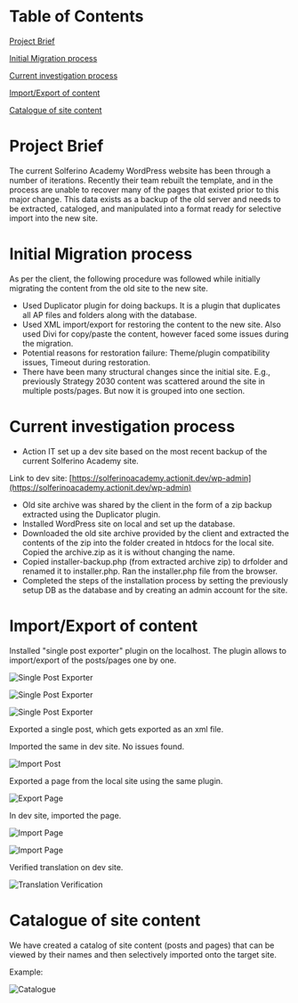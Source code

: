 # Table of Contents

[Project Brief](#project-brief)

[Initial Migration process](#Initial-Migration-process)

[Current investigation process](#Current-investigation-process)

[Import/Export of content](#Import/Export-of-content)

[Catalogue of site content](#Catalogue-of-site-content)

# Project Brief

The current Solferino Academy WordPress website has been through a number of iterations. Recently their team rebuilt the template, and in the process are unable to recover many of the pages that existed prior to this major change. This data exists as a backup of the old server and needs to be extracted, cataloged, and manipulated into a format ready for selective import into the new site.

# Initial Migration process

As per the client, the following procedure was followed while initially migrating the content from the old site to the new site.

- Used Duplicator plugin for doing backups. It is a plugin that duplicates all AP files and folders along with the database.
- Used XML import/export for restoring the content to the new site. Also used Divi for copy/paste the content, however faced some issues during the migration.
- Potential reasons for restoration failure: Theme/plugin compatibility issues, Timeout during restoration.
- There have been many structural changes since the initial site. E.g., previously Strategy 2030 content was scattered around the site in multiple posts/pages. But now it is grouped into one section.

# Current investigation process

- Action IT set up a dev site based on the most recent backup of the current Solferino Academy site.

Link to dev site: [https://solferinoacademy.actionit.dev/wp-admin](https://solferinoacademy.actionit.dev/wp-admin)

- Old site archive was shared by the client in the form of a zip backup extracted using the Duplicator plugin.
- Installed WordPress site on local and set up the database.
- Downloaded the old site archive provided by the client and extracted the contents of the zip into the folder created in htdocs for the local site. Copied the archive.zip as it is without changing the name.
- Copied installer-backup.php (from extracted archive zip) to drfolder and renamed it to installer.php. Ran the installer.php file from the browser.
- Completed the steps of the installation process by setting the previously setup DB as the database and by creating an admin account for the site.

# Import/Export of content

Installed &quot;single post exporter&quot; plugin on the localhost. The plugin allows to import/export of the posts/pages one by one.

![Single Post Exporter](/dataretrieval/img1.png)

![Single Post Exporter](/dataretrieval/img9.png)

![Single Post Exporter](/dataretrieval/img2.png)

Exported a single post, which gets exported as an xml file.

Imported the same in dev site. No issues found.

![Import Post](/dataretrieval/img3.png)

Exported a page from the local site using the same plugin.

![Export Page](/dataretrieval/img4.png)

In dev site, imported the page.

![Import Page](/dataretrieval/img5.png)

![Import Page](/dataretrieval/img6.png)

Verified translation on dev site.

![Translation Verification](/dataretrieval/img7.png)

# Catalogue of site content

We have created a catalog of site content (posts and pages) that can be viewed by their names and then selectively imported onto the target site.

Example:

![Catalogue](/dataretrieval/img8.png)

